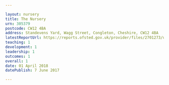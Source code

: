 ```yaml
---

layout: nursery
title: The Nursery
urn: 305379
postcode: CW12 4BA
address: Standevens Yard, Wagg Street, Congleton, Cheshire, CW12 4BA
latestReportUrl: https://reports.ofsted.gov.uk/provider/files/2701273/urn/305379.pdf
teaching: 1
development: 1
leadership: 1
outcomes: 1
overall: 1
date: 01 April 2018 
datePublish: 7 June 2017

---
```

